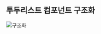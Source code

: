 ## 투두리스트 컴포넌트 구조화

![구조화](https://user-images.githubusercontent.com/31948695/168548486-b981d0be-1bcb-41b7-ad01-6be146ec8cca.png)
